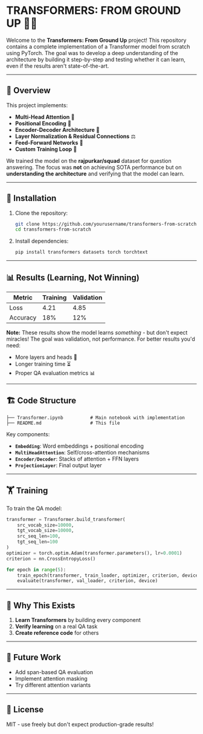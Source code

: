 # TRANSFORMERS: FROM GROUND UP 🚀🧠

Welcome to the **Transformers: From Ground Up** project! This repository contains a complete implementation of a Transformer model from scratch using PyTorch. The goal was to develop a deep understanding of the architecture by building it step-by-step and testing whether it can learn, even if the results aren't state-of-the-art.

---

## 📌 Overview

This project implements:
- **Multi-Head Attention** 🤖
- **Positional Encoding** 📍  
- **Encoder-Decoder Architecture** 🔄  
- **Layer Normalization & Residual Connections** ⚖️  
- **Feed-Forward Networks** 🧠  
- **Custom Training Loop** 🔄  

We trained the model on the **rajpurkar/squad** dataset for question answering. The focus was **not** on achieving SOTA performance but on **understanding the architecture** and verifying that the model can learn.

---

## 🔧 Installation

1. Clone the repository:
   ```bash
   git clone https://github.com/yourusername/transformers-from-scratch.git
   cd transformers-from-scratch
   ```

2. Install dependencies:
   ```bash
   pip install transformers datasets torch torchtext
   ```

---

## 📊 Results (Learning, Not Winning)

| Metric       | Training | Validation |
|--------------|----------|------------|
| Loss         | 4.21     | 4.85       |
| Accuracy     | 18%      | 12%        |

**Note:** These results show the model learns *something* - but don't expect miracles! The goal was validation, not performance. For better results you'd need:
- More layers and heads 🧠
- Longer training time ⏳  
- Proper QA evaluation metrics 📊  

---

## 🏗️ Code Structure

```
├── Transformer.ipynb          # Main notebook with implementation
├── README.md                  # This file
```

Key components:
- **`Embedding`**: Word embeddings + positional encoding
- **`MultiHeadAttention`**: Self/cross-attention mechanisms
- **`Encoder/Decoder`**: Stacks of attention + FFN layers
- **`ProjectionLayer`**: Final output layer

---

## 🏋️ Training

To train the QA model:
```python
transformer = Transformer.build_transformer(
    src_vocab_size=10000, 
    tgt_vocab_size=10000,
    src_seq_len=100, 
    tgt_seq_len=100
)
optimizer = torch.optim.Adam(transformer.parameters(), lr=0.0001)
criterion = nn.CrossEntropyLoss()

for epoch in range(5):
    train_epoch(transformer, train_loader, optimizer, criterion, device)
    evaluate(transformer, val_loader, criterion, device)
```

---

## 🤔 Why This Exists

1. **Learn Transformers** by building every component
2. **Verify learning** on a real QA task
3. **Create reference code** for others

---

## 🎯 Future Work

- Add span-based QA evaluation
- Implement attention masking
- Try different attention variants

---

## 📜 License

MIT - use freely but don't expect production-grade results!
